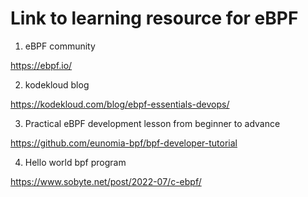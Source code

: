 # Link to learning resource for eBPF

1. eBPF community 

https://ebpf.io/

2. kodekloud blog

https://kodekloud.com/blog/ebpf-essentials-devops/

3. Practical eBPF development lesson from beginner to advance

https://github.com/eunomia-bpf/bpf-developer-tutorial

4. Hello world bpf program

https://www.sobyte.net/post/2022-07/c-ebpf/

